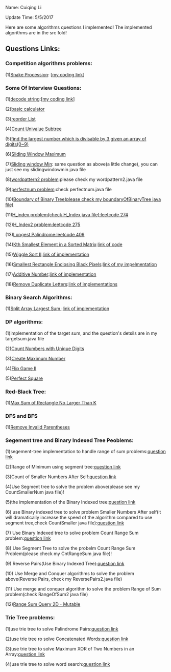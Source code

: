 Name: Cuiqing Li

Update Time: 5/5/2017

Here are some algorithms questions I implemented!
The implemented algorithms are in the src fold!

## Questions Links:

### Competition algorithms problems:

(1)[Snake Procession](https://www.codechef.com/SNCKQL17/problems/SNAKPROC): [[my coding link](https://github.com/tiandiao123/Algorithms-Problems/blob/master/src/Snake.java)]

### Some Of Interview Questions:
(1)[decode string](https://www.careercup.com/question?id=5692396030394368):[[my coding link](https://github.com/tiandiao123/Algorithms-Problems/blob/master/src/Decodestring.java)]

(2)[basic calculator](https://leetcode.com/problems/basic-calculator/)

(3)[reorder List](https://leetcode.com/problems/reorder-list/)

(4)[Count Univalue Subtree](https://leetcode.com/problems/count-univalue-subtrees/)

(5)[find the largest number which is divisable by 3 given an array of digits(0~9)](https://www.careercup.com/question?id=5746456070717440)

(6)[Sliding Window Maximum](https://leetcode.com/problems/sliding-window-maximum/#/description) 

(7)[Sliding window Min](https://leetcode.com/problems/sliding-window-maximum/#/description): same question as above(a little change), you can just see my slidingwindowmin java file

(8)[wordpattern2 problem](https://leetcode.com/problems/word-pattern-ii/#/description):please check my wordpattern2.java file

(9)[perfectnum problem](https://leetcode.com/contest/leetcode-weekly-contest-25/problems/perfect-number/):check perfectnum.java file

(10)[Boundary of Binary Tree(please check my boundaryOfBinaryTree java file)](https://leetcode.com/problems/boundary-of-binary-tree/#/description)

(11)[H_index problem(check H_Index java file):leetcode 274](https://leetcode.com/problems/h-index/#/description)

(12)[H_Index2 problem:leetcode 275](https://leetcode.com/problems/h-index-ii/#/description)

(13)[Longest Palindrome:leetcode 409](https://leetcode.com/problems/longest-palindrome/#/description)

(14)[Kth Smallest Element in a Sorted Matrix](https://leetcode.com/problems/kth-smallest-element-in-a-sorted-matrix/#/description):[link of code](https://github.com/tiandiao123/Algorithms-Problems/blob/master/src/KthSmallestElement.java)

(15)[Wiggle Sort II](https://leetcode.com/problems/wiggle-sort-ii/#/description):[link of implementation](https://github.com/tiandiao123/Algorithms-Problems/blob/master/src/WiggleSort2.java)

(16)[Smallest Rectangle Enclosing Black Pixels](https://leetcode.com/problems/smallest-rectangle-enclosing-black-pixels/#/description):[link of my impelmentation](https://github.com/tiandiao123/Algorithms-Problems/blob/master/src/SmallestRectabgle.java)

(17)[Additive Number](https://leetcode.com/problems/additive-number/#/description):[link of implementation](https://github.com/tiandiao123/Algorithms-Problems/blob/master/src/AdditiveNumber.java)

(18)[Remove Duplicate Letters](https://leetcode.com/problems/remove-duplicate-letters/#/description):[link of implementations](https://github.com/tiandiao123/Algorithms-Problems/blob/master/src/RemoveDuplicates.java)

### Binary Search Algorithms:

(1)[Split Array Largest Sum ](https://leetcode.com/problems/split-array-largest-sum/#/description):[link of implementation](https://github.com/tiandiao123/Algorithms-Problems/blob/master/src/SplitArray.java)

### DP algorithms:

(1)implementation of the target sum, and the question's detsils are in my targetsum.java file

(2)[Count Numbers with Unique Digits](https://leetcode.com/problems/count-numbers-with-unique-digits/#/description)

(3)[Create Maximum Number](https://leetcode.com/problems/create-maximum-number/#/description)

(4)[Flip Game II](https://leetcode.com/problems/flip-game-ii/#/description)

(5)[Perfect Square](https://leetcode.com/problems/perfect-squares/#/description)

### Red-Black Tree:

(1)[Max Sum of Rectangle No Larger Than K](https://leetcode.com/problems/max-sum-of-sub-matrix-no-larger-than-k/#/description)

### DFS and BFS

(1)[Remove Invalid Parentheses](https://leetcode.com/problems/remove-invalid-parentheses/#/description)

### Segement tree and Binary Indexed Tree Peoblems:

(1)segement-tree implementation to handle range of sum problems:[question link](https://www.hackerearth.com/practice/notes/segment-tree-and-lazy-propagation/)

(2)Range of Minimum using segment tree:[question link](https://www.topcoder.com/community/data-science/data-science-tutorials/range-minimum-query-and-lowest-common-ancestor/)

(3)Count of Smaller Numbers After Self:[question link](https://leetcode.com/problems/count-of-smaller-numbers-after-self/?tab=Description#/description)

(4)Use Segment tree to solve the problem above(please see my CountSmallerNum java file)!

(5)the implementation of the Binary Indexed tree:[question link](https://www.topcoder.com/community/data-science/data-science-tutorials/binary-indexed-trees/)

(6) use  Binary indexed tree to solve problem Smaller Numbers After self(it will dramatically increase the speed of the algorithm compared to use segment tree,check CountSmaller java file):[question link](https://leetcode.com/problems/count-of-smaller-numbers-after-self/#/description)

(7) Use Binary Indexed tree to solve problem Count Range Sum problem:[question link](https://leetcode.com/problems/count-of-range-sum/#/description)

(8) Use Segment Tree to solve the probelm Count Range Sum Problem(please check my CntRangeSum java file)!

(9) Reverse Pairs(Use Binary Indexed Tree):[question link](https://leetcode.com/problems/reverse-pairs/?tab=Description#/description)

(10) Use Merge and Conquer algorithms to solve the problem above(Reverse Pairs, check my ReversePairs2.java file)

(11) Use merge and conquer algorithm to solve the problem Range of Sum problem(check RangeOfSum2 java file)

(12)[Range Sum Query 2D - Mutable](https://leetcode.com/problems/range-sum-query-2d-mutable/#/description)

### Trie Tree problems:

(1)use trie tree to solve Palindrome Pairs:[question link](https://leetcode.com/problems/palindrome-pairs/#/description)

(2)use trie tree ro solve Concatenated Words:[question link](https://leetcode.com/problems/concatenated-words/#/description)

(3)use trie tree to solve Maximum XOR of Two Numbers in an Array:[question link](https://leetcode.com/problems/maximum-xor-of-two-numbers-in-an-array/#/description)

(4)use trie tree to solve word search:[question link](https://leetcode.com/problems/word-search-ii/#/description)
